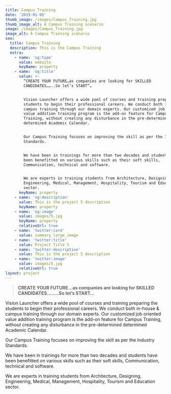 ```yaml
---
title: Campus Training
date: '2019-01-05'
thumb_image: /images/Campus_Training.jpg
thumb_image_alt: A Campus Training scenario
image: /images/Campus_Training.jpg
image_alt: A Campus Training scenario
seo:
  title: Campus Training
  description: This is the Campus Training
  extra:
    - name: 'og:type'
      value: website
      keyName: property
    - name: 'og:title'
      value: >-
        “CREATE YOUR FUTURE…as companies are looking for SKILLED
        CANDIDATES……..So let’s START”…


        Vision Launcher offers a wide pool of courses and training preparing the
        students to begin their professional careers. We conduct both in-house &
        campus training through our domain experts. Our customized job oriented
        value addition training program is the add-on feature for Campus
        Training, without creating any disturbance in the pre-determined
        determined Academic Calendar.


        Our Campus Training focuses on improving the skill as per the Industry
        Standards.


        We have been in trainings for more than two decades and students have
        been benefitted on various skills such as their soft skills,
        Communication, technical and software.


        We are experts in training students from Architecture, Designing,
        Engineering, Medical, Management, Hospitality, Tourism and Education
        sector.
      keyName: property
    - name: 'og:description'
      value: This is the project 5 description
      keyName: property
    - name: 'og:image'
      value: images/5.jpg
      keyName: property
      relativeUrl: true
    - name: 'twitter:card'
      value: summary_large_image
    - name: 'twitter:title'
      value: Project Title 5
    - name: 'twitter:description'
      value: This is the project 5 description
    - name: 'twitter:image'
      value: images/5.jpg
      relativeUrl: true
layout: project
---
```

> **CREATE YOUR FUTURE…as companies are looking for SKILLED CANDIDATES……..So let’s START…**

Vision Launcher offers a wide pool of courses and training preparing the students to begin their professional careers. We conduct both in-house & campus training through our domain experts. Our customized job oriented value addition training program is the add-on feature for Campus Training, without creating any disturbance in the pre-determined determined Academic Calendar.

Our Campus Training focuses on improving the skill as per the Industry Standards.

We have been in trainings for more than two decades and students have been benefitted on various skills such as their soft skills, Communication, technical and software.

We are experts in training students from Architecture, Designing, Engineering, Medical, Management, Hospitality, Tourism and Education sector.
